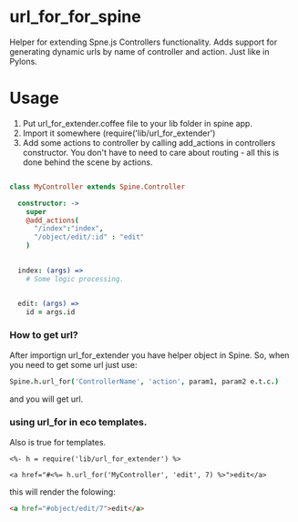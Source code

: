 url_for_for_spine
=================

Helper for extending Spne.js Controllers functionality. 
Adds support for generating dynamic urls by name of controller and action. Just like in Pylons.


Usage
=================

1. Put url_for_extender.coffee file to your lib folder in spine app.
2. Import it somewhere (require('lib/url_for_extender')
3. Add some actions to controller by calling add_actions in controllers constructor.
You don't have to need to care about routing - all this is done behind the scene by actions.

```CoffeeScript

class MyController extends Spine.Controller

  constructor: ->
    super
    @add_actions(
      "/index":"index",
      "/object/edit/:id" : "edit"
    )

    
  index: (args) =>
    # Some logic processing.


  edit: (args) =>
    id = args.id
```

### How to get url?

After importign url_for_extender you have helper object in Spine.
So, when you need to get some url just use:
```CoffeeScript
Spine.h.url_for('ControllerName', 'action', param1, param2 e.t.c.)
```

and you will get url.

### using url_for in eco templates.
Also is true for templates.
```eco
<%- h = require('lib/url_for_extender') %>

<a href="#<%= h.url_for('MyController', 'edit', 7) %>">edit</a>
```

this will render the folowing:
```html
<a href="#object/edit/7">edit</a>
```
